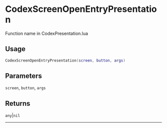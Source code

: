# CodexScreenOpenEntryPresentation
Function name in CodexPresentation.lua
## Usage
```lua
CodexScreenOpenEntryPresentation(screen, button, args)
```
## Parameters
`screen`, `button`, `args`
## Returns
`any`|`nil`

---
